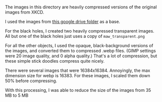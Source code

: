 The images in this directory are heavily compressed versions of the original images from XKCD.

I used the images from [this google drive folder](https://drive.google.com/drive/folders/1CVADHsRgBtDPYca-gdfVwNW_nEsrJ-zj) as a base.

For the black holes, I created two heavily compressed transparent images. All but one of the black holes just uses a copy of `maw_transparent.png`

For all the other objects, I used the opaque, black-background versions of the images, and converted them to compressed .webp files. 
(GIMP settings were 20 image quality, and 0 alpha quality.)
That's a lot of compression, but these simple stick doodles compress quite nicely.

There were several images that were 16384x16384. Annoyingly, the max dimension size for webp is 16383. For these images, 
I scaled them down 50% before compressing.

With this processing, I was able to reduce the size of the images from 35 MB to 5 MB
